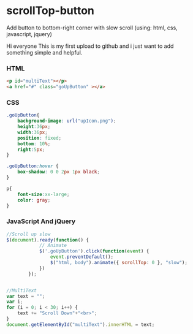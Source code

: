 # scrollTop-button
Add button to bottom-right corner with slow scroll (using: html, css, javascript, jquery)

Hi everyone 
This is my first upload to github and i just want to add something simple and helpful.

### HTML
```html
<p id="multiText"></p>
<a href="#" class="goUpButton" ></a> 
```
### CSS
```css
.goUpButton{
    background-image: url("upIcon.png");
    height:36px;
    width:36px;
    position: fixed;
    bottom: 10%;
    right:5px;
}

.goUpButton:hover {
    box-shadow: 0 0 2px 1px black;
}

p{
    font-size:xx-large;
    color: gray;
}
```
### JavaScript And jQuery
```javascript
//Scroll up slow
$(document).ready(function() {			
			// Animate
			$('.goUpButton').click(function(event) {
				event.preventDefault();				
				$("html, body").animate({ scrollTop: 0 }, "slow");
			})
		});


//MultiText
var text = "";
var i;
for (i = 0; i < 30; i++) {
    text += "Scroll Down"+"<br>";
}
document.getElementById("multiText").innerHTML = text;
```

        

